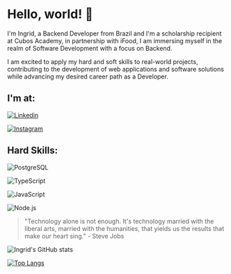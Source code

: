 # Hello, world! 👋

I'm Ingrid, a Backend Developer from Brazil and I'm a scholarship recipient at Cubos Academy, in partnership with iFood, I am immersing myself in the realm of Software Development with a focus on Backend.

I am excited to apply my hard and soft skills to real-world projects, contributing to the development of web applications and software solutions while advancing my desired career path as a Developer.

## I'm at:

[![Linkedin](https://img.shields.io/badge/LinkedIn-0077B5?style=for-the-badge&logo=linkedin&logoColor=white)](www.linkedin.com/in/ingrid-rocha-91b846121)

[![Instagram](https://img.shields.io/badge/Instagram-E4405F?style=for-the-badge&logo=instagram&logoColor=white)](https://www.instagram.com/a.ingrid.rocha/)

## Hard Skills:

![PostgreSQL](https://img.shields.io/badge/PostgreSQL-316192?style=for-the-badge&logo=postgresql&logoColor=white)

![TypeScript](https://img.shields.io/badge/TypeScript-007ACC?style=for-the-badge&logo=typescript&logoColor=white)

![JavaScript](https://img.shields.io/badge/JavaScript-323330?style=for-the-badge&logo=javascript&logoColor=F7DF1E)

![Node.js](https://img.shields.io/badge/Node%20js-339933?style=for-the-badge&logo=nodedotjs&logoColor=white)

> "Technology alone is not enough. It's technology married with the liberal arts, married with the humanities, that yields us the results that make our heart sing." - Steve Jobs

![Ingrid's GitHub stats](https://github-readme-stats.vercel.app/api?username=ingridrochadev&show_icons=true&theme=radical)

[![Top Langs](https://github-readme-stats.vercel.app/api/top-langs/?username=ingridrochadev)](https://github.com/ingridrochadev/github-readme-stats)
